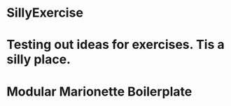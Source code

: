 SillyExercise
=============

Testing out ideas for exercises. Tis a silly place.
=======
# Modular Marionette Boilerplate
